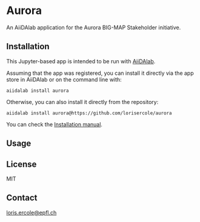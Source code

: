 # Aurora

An AiiDAlab application for the Aurora BIG-MAP Stakeholder initiative.

## Installation

This Jupyter-based app is intended to be run with [AiiDAlab](https://www.materialscloud.org/aiidalab).

Assuming that the app was registered, you can install it directly via the app store in AiiDAlab or on the command line with:
```
aiidalab install aurora
```
Otherwise, you can also install it directly from the repository:
```
aiidalab install aurora@https://github.com/lorisercole/aurora
```

You can check the [Installation manual](INSTALLATION_GUIDE.md).

## Usage

## License

MIT

## Contact

loris.ercole@epfl.ch
